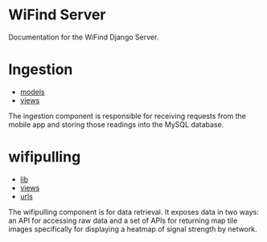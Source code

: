 # WiFind Server

Documentation for the WiFind Django Server.

# Ingestion

* [models](ingestion/models.html)
* [views](ingestion/views.html)

The ingestion component is responsible for receiving requests from the mobile
app and storing those readings into the MySQL database.

# wifipulling

* [lib](wifipulling/lib.html)
* [views](wifipulling/views.html)
* [urls](wifipulling/urls.html)

The wifipulling component is for data retrieval.  It exposes data in two ways:
an API for accessing raw data and a set of APIs for returning map tile images
specifically for displaying a heatmap of signal strength by network.
